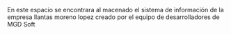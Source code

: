 En este espacio se encontrara al macenado el sistema de información de la empresa llantas moreno lopez creado por el equipo de desarrolladores de MGD Soft
